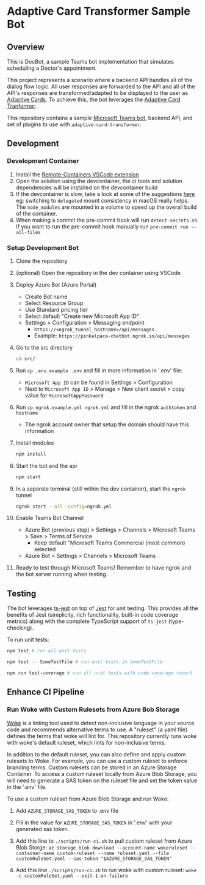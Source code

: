 # Adaptive Card Transformer Sample Bot

## Overview

This is DocBot, a sample Teams bot implementation that simulates scheduling a Doctor's appointment.

This project represents a scenario where a backend API handles all of the dialog flow logic. All user responses are forwarded to the API and all of the API's responses are transformed/adapted to be displayed to the user as [Adaptive Cards](https://adaptivecards.io/). To achieve this, the bot leverages the [Adaptive Card Tranformer](https://github.com/retaildevcrews/AdaptiveCardTransformer).

This repository contains a sample [Microsoft Teams bot](https://docs.microsoft.com/en-us/microsoftteams/platform/bots/what-are-bots), backend API, and set of plugins to use with `adaptive-card-transformer`.

## Development

### Development Container

1. Install the [Remote-Containers VSCode extension](https://marketplace.visualstudio.com/items?itemName=ms-vscode-remote.remote-containers)
1. Open the solution using the devcontainer, the ci tools and solution dependencies will be installed on the devcontainer build
1. If the devcontainer is slow, take a look at some of the suggestions [here](https://code.visualstudio.com/docs/remote/containers-advanced#_improving-container-disk-performance) eg: switching to `delegated` mount consistency in macOS really helps. The `node_modules` are mounted in a volume to speed up the overall build of the container.
1. When making a commit the pre-commit hook will run `detect-secrets.sh`. If you want to run the pre-commit hook manually run `pre-commit run --all-files`

### Setup Development Bot

1. Clone the repository

1. (optional) Open the repository in the dev container using VSCode

1. Deploy Azure Bot (Azure Portal)

   - Create Bot name
   - Select Resource Group
   - Use Standard pricing tier
   - Select default "Create new Microsoft App ID"
   - Settings > Configuration > Messaging endpoint
     - `https://<ngrok_tunnel_hostname>/api/messages`
     - Example: `https://pinkalpaca-chatbot.ngrok.io/api/messages`

1. Go to the src directory

   ```bash
   cd src/
   ```

1. Run `cp .env.example .env` and fill in more information in '.env' file:

   - `Microsoft App ID` can be found in Settings > Configuration
   - Next to `Microsoft App ID` > Manage > New client secret > copy value for `MicrosoftAppPassword`

1. Run `cp ngrok.example.yml ngrok.yml` and fill in the ngrok `authtoken` and `hostname`

   - The ngrok account owner that setup the domain should have this information

1. Install modules

   ```bash
   npm install
   ```

1. Start the bot and the api

   ```bash
   npm start
   ```

1. In a separate terminal (still within the dev container), start the `ngrok` tunnel

   ```bash
   ngrok start --all -config=ngrok.yml
   ```

1. Enable Teams Bot Channel

   - Azure Bot (previous step) > Settings > Channels > Microsoft Teams > Save > Terms of Service
     - Keep default "Microsoft Teams Commercial (most common) selected
   - Azure Bot > Settings > Channels > Microsoft Teams

1. Ready to test through Microsoft Teams! Remember to have ngrok and the bot server running when testing.

## Testing

The bot leverages [ts-jest](https://www.npmjs.com/package/ts-jest) on top of [Jest](https://jestjs.io/) for unit testing. This provides all the benefits of Jest (simplicity, rich functionality, built-in code coverage metrics) along with the complete TypeScript support of `ts-jest` (type-checking).

To run unit tests:

```sh
npm test # run all unit tests

npm test -- SomeTestFile # run unit tests in SomeTestFile

npm run test-coverage # run all unit tests with code coverage report
```

## Enhance CI Pipeline

### Run Woke with Custom Rulesets from Azure Bob Storage

[Woke](https://github.com/get-woke/woke) is a linting tool used to detect non-inclusive language in your source code and recommends alternative terms to use. A "ruleset" (a yaml file) defines the terms that woke will lint for. This repository currently runs woke with woke's default ruleset, which lints for non-inclusive terms.

In addition to the default ruleset, you can also define and apply custom rulesets to Woke. For example, you can use a custom ruleset to enforce branding terms. Custom rulesets can be stored in an Azure Storage Container. To access a custom ruleset locally from Azure Blob Storage, you will need to generate a SAS token on the ruleset file and set the token value in the '.env' file.

To use a custom ruleset from Azure Blob Storage and run Woke:

1. Add `AZURE_STORAGE_SAS_TOKEN` to .env file

1. Fill in the value for `AZURE_STORAGE_SAS_TOKEN` in '.env' with your generated sas token.

1. Add this line to `./scripts/run-ci.sh` to pull custom ruleset from Azure Blob Storge:
   `az storage blob download --account-name wokeruleset --container-name custom-ruleset --name ruleset.yaml --file customRuleSet.yaml --sas-token "$AZURE_STORAGE_SAS_TOKEN"`

1. Add this line `./scripts/run-ci.sh` to run woke with custom ruleset:
   `woke -c customRuleSet.yaml --exit-1-on-failure`
